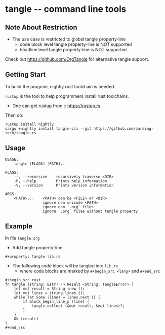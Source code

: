 # tangle -- command line tools

## Note About Restriction

- The use case is restricted to global tangle property-line
  - code block level tangle property-line is NOT supported
  - headline level tangle property-line is NOT supported

Check out https://github.com/OrgTangle for alternative tangle support.

## Getting Start

To build the program, nightly rust toolchain is needed.

`rustup` is the tool to help programmers install rust toolchains.
- One can get rustup from :: https://rustup.rs

Then do:

```
rustup install nightly
cargo +nightly install tangle-cli --git https://github.com/parsing-tech/tangle-rs
```

## Usage

```
USAGE:
    tangle [FLAGS] [PATH]...

FLAGS:
    -r, --recursive    recursively traverse <DIR>
    -h, --help         Prints help information
    -V, --version      Prints version information

ARGS:
    <PATH>...    <PATH> can be <FILE> or <DIR>
                 ignore non unicode <PATH>
                 ignore non `.org` files
                 ignore `.org` files without tangle property
```

## Example

In file `tangle.org`

- Add tangle property-line

```
#+property: tangle lib.rs
```

- The following code block will be tangled into `lib.rs`
  - where code blocks are marked by `#+begin_src <lang>` and `#+end_src`

```
#+begin_src rust
fn tangle (string: &str) -> Result <String, TangleError> {
    let mut result = String::new ();
    let mut lines = string.lines ();
    while let Some (line) = lines.next () {
        if block_begin_line_p (line) {
            tangle_collect (&mut result, &mut lines)?;
        }
    }
    Ok (result)
}
#+end_src
```

